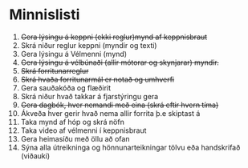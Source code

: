 # Minnislisti

1. ~~Gera lýsingu á keppni (ekki reglur)mynd af keppnisbraut~~
2. Skrá niður reglur keppni (myndir og texti)
3. Gera lýsingu á Vélmenni (mynd)
4. ~~Gera lýsingu á vélbúnaði (allir mótorar og skynjarar) myndir.~~
5. ~~Skrá forritunarreglur~~
6. ~~Skrá hvaða forritunarmál er notað og umhverfi~~
7. Gera sauðakóða og flæðirit
8. Skrá niður hvað takkar á fjarstýringu gera
9. ~~Gera dagbók, hver nemandi með eina (skrá eftir hvern tíma)~~
10. Ákveða hver gerir hvað nema allir forrita þ.e skiptast á
11. Taka mynd af hóp og skrá nöfn
12. Taka video af vélmenni í keppnisbraut
13. Gera heimasíðu með öllu að ofan
14. Sýna alla útreikninga og hönnunarteikningar tölvu eða handskrifað (viðauki)
